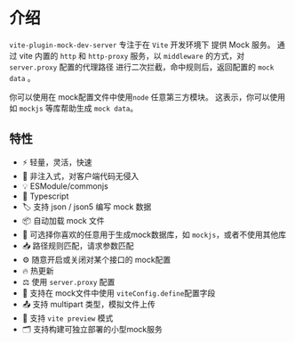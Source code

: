 
# 介绍

`vite-plugin-mock-dev-server` 专注于在 `Vite` 开发环境下 提供 Mock 服务。
通过 vite 内置的 `http` 和 `http-proxy` 服务，以 `middleware` 的方式，对 `server.proxy` 配置的代理路径
进行二次拦截，命中规则后，返回配置的 `mock data` 。

你可以使用在 mock配置文件中使用`node` 任意第三方模块。 这表示，你可以使用如 `mockjs` 等库帮助生成 `mock data`。

## 特性

- ⚡️ 轻量，灵活，快速
- 🧲 非注入式，对客户端代码无侵入
- 💡 ESModule/commonjs
- 🦾 Typescript
- 🏷 支持 json / json5 编写 mock 数据
- 📦 自动加载 mock 文件
- 🎨 可选择你喜欢的任意用于生成mock数据库，如 `mockjs`，或者不使用其他库
- 📥 路径规则匹配，请求参数匹配
- ⚙️ 随意开启或关闭对某个接口的 mock配置
- 🔥 热更新
- ⚖️ 使用 `server.proxy` 配置
- 🍕 支持在 mock文件中使用 `viteConfig.define`配置字段
- 📤 支持 multipart 类型，模拟文件上传
- 🌈 支持 `vite preview` 模式
- 🗂 支持构建可独立部署的小型mock服务


